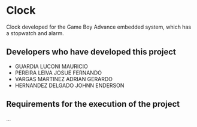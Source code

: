 # Clock

Clock developed for the Game Boy Advance embedded system, which has a stopwatch and alarm.

## **Developers who have developed this project**

- GUARDIA LUCONI MAURICIO  
- PEREIRA LEIVA JOSUE FERNANDO  
- VARGAS MARTINEZ ADRIAN GERARDO  
- HERNANDEZ DELGADO JOHNN ENDERSON

## **Requirements for the execution of the project**
...
